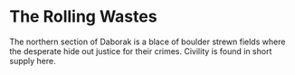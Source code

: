 The Rolling Wastes
======

The northern section of Daborak is a blace of boulder strewn fields where the desperate hide out justice for their crimes. Civility is found in short supply here.